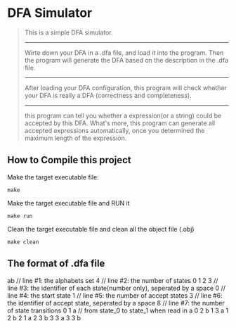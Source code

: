 # DFA Simulator

> This is a simple DFA simulator.
> ***
> Wirte down your DFA in a .dfa file, and load it into the program. Then the program will generate the DFA based on the description in the .dfa file. 
> ***
> After loading your DFA configuration, this program will check whether your DFA is really a DFA (correctness and completeness).
> ***
> this program can tell you whether a expression(or a string) could be accepted by this DFA. What's more, this program can generate all accepted expressions automatically, once you determined the maximum length of the expression.

## How to Compile this project

Make the target executable file:
```shell
make
```

Make the target executable file and RUN it
```shell
make run
```

Clean the target executable file and clean all the object file (.obj)
```shell
make clean
```

## The format of .dfa file

ab			// line #1: the alphabets set
4			// line #2: the number of states
0 1 2 3		// line #3: the identifier of each state(number only), seperated by a space
0			// line #4: the start state
1			// line #5: the number of accept states
3			// line #6: the identifier of accept state, seperated by a space
8			// line #7: the number of state transitions
0 1 a  		// from state_0 to state_1 when read in a
0 2 b
1 3 a
1 2 b
2 1 a
2 3 b
3 3 a
3 3 b
